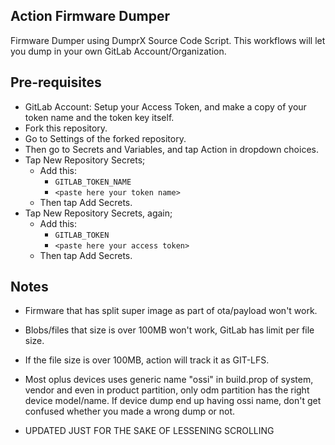 ## Action Firmware Dumper

Firmware Dumper using DumprX Source Code Script. This workflows will let you dump in your own GitLab Account/Organization.

## Pre-requisites

* GitLab Account: Setup your Access Token, and make a copy of your token name and the token key itself.
* Fork this repository.
* Go to Settings of the forked repository.
* Then go to Secrets and Variables, and tap Action in dropdown choices.
* Tap New Repository Secrets;
   * Add this:
      * `GITLAB_TOKEN_NAME`
      * `<paste here your token name>`
   * Then tap Add Secrets.
* Tap New Repository Secrets, again;
   * Add this:
      * `GITLAB_TOKEN`
      * `<paste here your access token>`
   * Then tap Add Secrets.

## Notes
* Firmware that has split super image as part of ota/payload won't work.
* Blobs/files that size is over 100MB won't work, GitLab has limit per file size.
* If the file size is over 100MB, action will track it as GIT-LFS.
* Most oplus devices uses generic name "ossi" in build.prop of system, vendor and even in product partition, only odm partition has the right device model/name. If device dump end up having ossi name, don't get confused whether you made a wrong dump or not.

* UPDATED JUST FOR THE SAKE OF LESSENING SCROLLING
